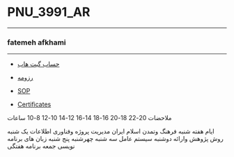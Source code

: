 # PNU_3991_AR
---------
### fatemeh afkhami
----------
- [حساب گیت هاب](https://github.com/fatemehafkhami2000)

- [رزومه](https://fatemehafkhami2000.github.io)

- [SOP](https://github.com/fatemehafkhami2000/sop/blob/main/index.html)

- [Certificates](https://github.com/fatemehafkhami2000/certificate/blob/main/js.jpg)


ملاحضات	20-22	18-20	16-18	14-16	12-14	10-12	8-10
ساعات


ایام هفته
								شنبه
					فرهنگ وتمدن اسلام ایران	مدیریت پروژه وفناوری اطلاعات		یک شنبه
				روش پژوهش وارائه				دوشنبه
				سیستم عامل				سه شنبه
								چهرشنبه
								پنج شنبه
	زبان های برنامه نویسی							جمعه
برنامه هفتگی
